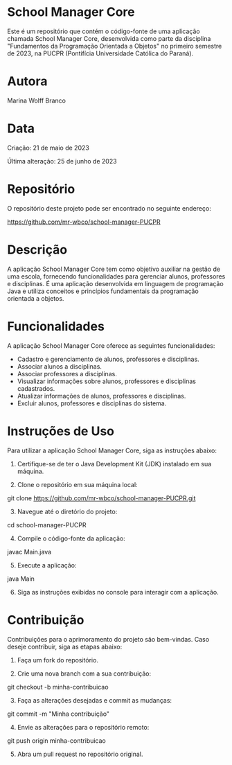 # School Manager Core
Este é um repositório que contém o código-fonte de uma aplicação chamada School Manager Core, desenvolvida como parte da disciplina "Fundamentos da Programação Orientada a Objetos" no primeiro semestre de 2023, na PUCPR (Pontifícia Universidade Católica do Paraná).

# Autora
Marina Wolff Branco

# Data
Criação: 21 de maio de 2023

Última alteração: 25 de junho de 2023

# Repositório
O repositório deste projeto pode ser encontrado no seguinte endereço:

https://github.com/mr-wbco/school-manager-PUCPR

# Descrição
A aplicação School Manager Core tem como objetivo auxiliar na gestão de uma escola, fornecendo funcionalidades para gerenciar alunos, professores e disciplinas. É uma aplicação desenvolvida em linguagem de programação Java e utiliza conceitos e princípios fundamentais da programação orientada a objetos.

# Funcionalidades
A aplicação School Manager Core oferece as seguintes funcionalidades:

* Cadastro e gerenciamento de alunos, professores e disciplinas.
* Associar alunos a disciplinas.
* Associar professores a disciplinas.
* Visualizar informações sobre alunos, professores e disciplinas cadastrados.
* Atualizar informações de alunos, professores e disciplinas.
* Excluir alunos, professores e disciplinas do sistema.

# Instruções de Uso
Para utilizar a aplicação School Manager Core, siga as instruções abaixo:

1. Certifique-se de ter o Java Development Kit (JDK) instalado em sua máquina.

2. Clone o repositório em sua máquina local:

git clone https://github.com/mr-wbco/school-manager-PUCPR.git

3. Navegue até o diretório do projeto:

cd school-manager-PUCPR

4. Compile o código-fonte da aplicação:

javac Main.java

5. Execute a aplicação:

java Main

6. Siga as instruções exibidas no console para interagir com a aplicação.

# Contribuição
Contribuições para o aprimoramento do projeto são bem-vindas. Caso deseje contribuir, siga as etapas abaixo:

1. Faça um fork do repositório.

2. Crie uma nova branch com a sua contribuição:

git checkout -b minha-contribuicao

3. Faça as alterações desejadas e commit as mudanças:

git commit -m "Minha contribuição"

4. Envie as alterações para o repositório remoto:

git push origin minha-contribuicao

5. Abra um pull request no repositório original.
